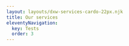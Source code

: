 ```yaml
---
layout: layouts/dxw-services-cardo-22px.njk
title: Our services
eleventyNavigation:
  key: Tests
  order: 3
---
```

